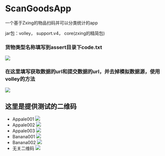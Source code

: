 # ScanGoodsApp
一个基于Zxing的物品扫码并可以分类统计的app

jar包：volley，
      support.v4，
      core(zxing的精简包)

### 货物类型名称填写到assert目录下code.txt
![](http://ww3.sinaimg.cn/large/0060lm7Tgw1f76c5sl9q5j309l026gli.jpg)

### 在这里填写获取数据的url和提交数据的url，并去掉模拟数据源，使用volley的方法
![](http://i2.buimg.com/4851/57de04496afc3b9a.png)

      
## 这里是提供测试的二维码
* Appale001
![](http://i1.buimg.com/4851/aa84629635048e13.png)
* Appale002
![](http://i1.buimg.com/4851/5ab2cbb71749fc9f.png)
* Appale003
![](http://i1.buimg.com/4851/aca6f2f86e7b370a.png)
* Banana001
![](http://i1.buimg.com/4851/27b0b9ef801a4d93.png)
* Banana002
![](http://i1.buimg.com/4851/dc09d947c11acd6e.png)
* 无关二维码
![](http://i1.buimg.com/4851/fb000ed527113aea.png)
